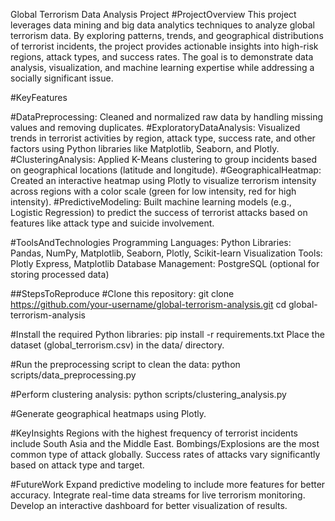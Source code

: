 Global Terrorism Data Analysis Project
     #ProjectOverview
This project leverages data mining and big data analytics techniques to analyze global terrorism data. By exploring patterns, trends, and geographical distributions of terrorist incidents, the project provides actionable insights into high-risk regions, attack types, and success rates. The goal is to demonstrate data analysis, visualization, and machine learning expertise while addressing a socially significant issue.

#KeyFeatures

#DataPreprocessing: Cleaned and normalized raw data by handling missing values and removing duplicates.
#ExploratoryDataAnalysis: Visualized trends in terrorist activities by region, attack type, success rate, and other factors using Python libraries like Matplotlib, Seaborn, and Plotly.
#ClusteringAnalysis: Applied K-Means clustering to group incidents based on geographical locations (latitude and longitude).
#GeographicalHeatmap: Created an interactive heatmap using Plotly to visualize terrorism intensity across regions with a color scale (green for low intensity, red for high intensity).
#PredictiveModeling: Built machine learning models (e.g., Logistic Regression) to predict the success of terrorist attacks based on features like attack type and suicide involvement.

#ToolsAndTechnologies
Programming Languages: Python
Libraries: Pandas, NumPy, Matplotlib, Seaborn, Plotly, Scikit-learn
Visualization Tools: Plotly Express, Matplotlib
Database Management: PostgreSQL (optional for storing processed data)

##StepsToReproduce
#Clone this repository:
git clone https://github.com/your-username/global-terrorism-analysis.git
cd global-terrorism-analysis

#Install the required Python libraries:
pip install -r requirements.txt
Place the dataset (global_terrorism.csv) in the data/ directory.

#Run the preprocessing script to clean the data:
python scripts/data_preprocessing.py

#Perform clustering analysis:
python scripts/clustering_analysis.py

#Generate geographical heatmaps using Plotly.


#KeyInsights
Regions with the highest frequency of terrorist incidents include South Asia and the Middle East.
Bombings/Explosions are the most common type of attack globally.
Success rates of attacks vary significantly based on attack type and target.

#FutureWork
Expand predictive modeling to include more features for better accuracy.
Integrate real-time data streams for live terrorism monitoring.
Develop an interactive dashboard for better visualization of results.
